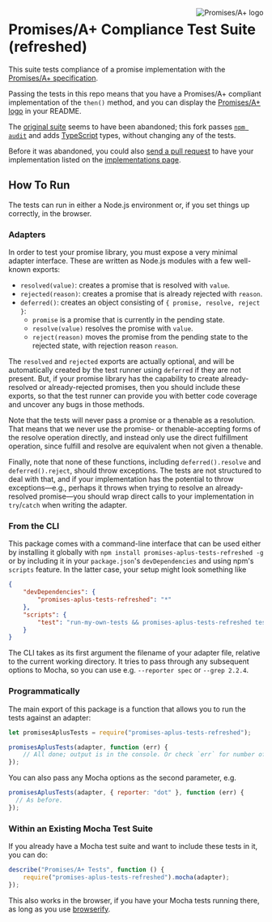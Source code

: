 <a href="https://promisesaplus.com/"><img src="https://promisesaplus.com/assets/logo-small.png" align="right" alt="Promises/A+ logo" /></a>

# Promises/A+ Compliance Test Suite (refreshed)

This suite tests compliance of a promise implementation with the [Promises/A+ specification](https://github.com/promises-aplus/promises-spec).

Passing the tests in this repo means that you have a Promises/A+ compliant implementation of the `then()` method, and you can display the [Promises/A+ logo](https://promisesaplus.com/assets/logo-small.png) in your README.

The [original suite](https://github.com/promises-aplus/promises-tests) seems to have been abandoned; this fork passes [`npm audit`](https://docs.npmjs.com/auditing-package-dependencies-for-security-vulnerabilities) and adds [TypeScript](https://typescriptlang.org/) types, without changing any of the tests.

Before it was abandoned, you could also [send a pull request](https://github.com/promises-aplus/promises-spec) to have your implementation listed on the [implementations page](https://promisesaplus.com/implementations).

## How To Run

The tests can run in either a Node.js environment or, if you set things up correctly, in the browser.

### Adapters

In order to test your promise library, you must expose a very minimal adapter interface. These are written as Node.js
modules with a few well-known exports:

- `resolved(value)`: creates a promise that is resolved with `value`.
- `rejected(reason)`: creates a promise that is already rejected with `reason`.
- `deferred()`: creates an object consisting of `{ promise, resolve, reject }`:
  - `promise` is a promise that is currently in the pending state.
  - `resolve(value)` resolves the promise with `value`.
  - `reject(reason)` moves the promise from the pending state to the rejected state, with rejection reason `reason`.

The `resolved` and `rejected` exports are actually optional, and will be automatically created by the test runner using
`deferred` if they are not present. But, if your promise library has the capability to create already-resolved or
already-rejected promises, then you should include these exports, so that the test runner can provide you with better
code coverage and uncover any bugs in those methods.

Note that the tests will never pass a promise or a thenable as a resolution. That means that we never use the promise-
or thenable-accepting forms of the resolve operation directly, and instead only use the direct fulfillment operation,
since fulfill and resolve are equivalent when not given a thenable.

Finally, note that none of these functions, including `deferred().resolve` and `deferred().reject`, should throw
exceptions. The tests are not structured to deal with that, and if your implementation has the potential to throw
exceptions—e.g., perhaps it throws when trying to resolve an already-resolved promise—you should wrap direct calls to
your implementation in `try`/`catch` when writing the adapter.

### From the CLI

This package comes with a command-line interface that can be used either by installing it globally with
`npm install promises-aplus-tests-refreshed -g` or by including it in your `package.json`'s `devDependencies` and using npm's
`scripts` feature. In the latter case, your setup might look something like

```json
{
    "devDependencies": {
        "promises-aplus-tests-refreshed": "*"
    },
    "scripts": {
        "test": "run-my-own-tests && promises-aplus-tests-refreshed test/my-adapter"
    }
}
```

The CLI takes as its first argument the filename of your adapter file, relative to the current working directory. It
tries to pass through any subsequent options to Mocha, so you can use e.g. `--reporter spec` or `--grep 2.2.4`.

### Programmatically

The main export of this package is a function that allows you to run the tests against an adapter:

```js
let promisesAplusTests = require("promises-aplus-tests-refreshed");

promisesAplusTests(adapter, function (err) {
    // All done; output is in the console. Or check `err` for number of failures.
});
```

You can also pass any Mocha options as the second parameter, e.g.

```js
promisesAplusTests(adapter, { reporter: "dot" }, function (err) {
  // As before.
});
```

### Within an Existing Mocha Test Suite

If you already have a Mocha test suite and want to include these tests in it, you can do:

```js
describe("Promises/A+ Tests", function () {
    require("promises-aplus-tests-refreshed").mocha(adapter);
});
```

This also works in the browser, if you have your Mocha tests running there, as long as you use [browserify](http://browserify.org/).
